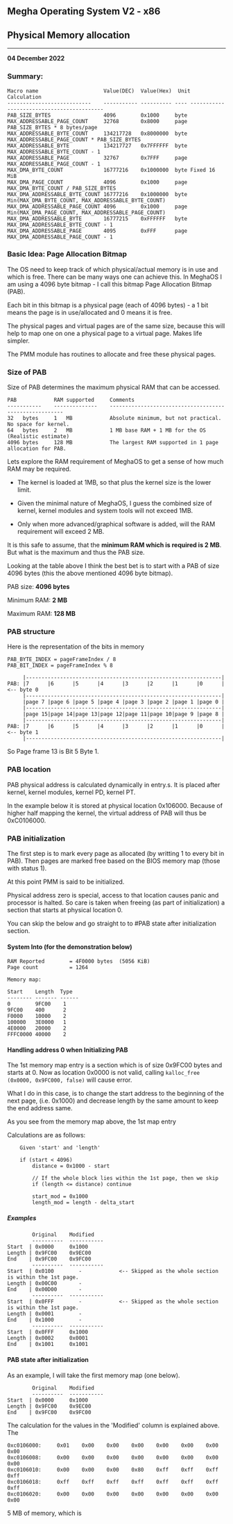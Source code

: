 ## Megha Operating System V2 - x86
## Physical Memory allocation
------------------------------------------------------------------------------
__04 December 2022__

### Summary:

```
Macro name                     Value(DEC)  Value(Hex)  Unit  Calculation
---------------------------    ----------- ---------- ---- ------------------------------------------
PAB_SIZE_BYTES                 4096        0x1000     byte
MAX_ADDRESSABLE_PAGE_COUNT     32768       0x8000     page PAB_SIZE_BYTES * 8 bytes/page
MAX_ADDRESSABLE_BYTE_COUNT     134217728   0x8000000  byte MAX_ADDRESSABLE_PAGE_COUNT * PAB_SIZE_BYTES
MAX_ADDRESSABLE_BYTE           134217727   0x7FFFFFF  byte MAX_ADDRESSABLE_BYTE_COUNT - 1
MAX_ADDRESSABLE_PAGE           32767       0x7FFF     page MAX_ADDRESSABLE_PAGE_COUNT - 1
MAX_DMA_BYTE_COUNT             16777216    0x1000000  byte Fixed 16 MiB
MAX_DMA_PAGE_COUNT             4096        0x1000     page MAX_DMA_BYTE_COUNT / PAB_SIZE_BYTES
MAX_DMA_ADDRESSABLE_BYTE_COUNT 16777216    0x1000000  byte Min(MAX_DMA_BYTE_COUNT, MAX_ADDRESSABLE_BYTE_COUNT)
MAX_DMA_ADDRESSABLE_PAGE_COUNT 4096        0x1000     page Min(MAX_DMA_PAGE_COUNT, MAX_ADDRESSABLE_PAGE_COUNT)
MAX_DMA_ADDRESSABLE_BYTE       16777215    0xFFFFFF   byte MAX_DMA_ADDRESSABLE_BYTE_COUNT - 1
MAX_DMA_ADDRESSABLE_PAGE       4095        0xFFF      page MAX_DMA_ADDRESSABLE_PAGE_COUNT - 1
```

### Basic Idea: Page Allocation Bitmap

The OS need to keep track of which physical/actual memory is in use and which is free. There can be
many ways one can achieve this. In MeghaOS I am using a 4096 byte bitmap - I call this bitmap Page
Allocation Bitmap (PAB).

Each bit in this bitmap is a physical page (each of 4096 bytes) - a 1 bit means the page is in
use/allocated and 0 means it is free.

The physical pages and virtual pages are of the same size, because this will help to map one on one
a physical page to a virtual page. Makes life simpler.

The PMM module has routines to allocate and free these physical pages.

### Size of PAB

Size of PAB determines the maximum physical RAM that can be accessed.

```
PAB            RAM supported     Comments
-----------    --------------    -------------------------------------------------------
32   bytes     1   MB            Absolute minimum, but not practical. No space for kernel.
64   bytes     2   MB            1 MB base RAM + 1 MB for the OS (Realistic estimate)
4096 bytes     128 MB            The largest RAM supported in 1 page allocation for PAB.
```

Lets explore the RAM requirement of MeghaOS to get a sense of how much RAM may be required.
* The kernel is loaded at 1MB, so that plus the kernel size is the lower limit.

* Given the minimal nature of MeghaOS, I guess the combined size of kernel, kernel modules and
  system tools will not exceed 1MB.

* Only when more advanced/graphical software is added, will the RAM requirement will exceed 2 MB.

It is this safe to assume, that the **minimum RAM which is required is 2 MB**. But what is the
maximum and thus the PAB size.

Looking at the table above I think the best bet is to start with a PAB of size 4096 bytes
(this the above mentioned 4096 byte bitmap).

PAB size: **4096 bytes**

Minimum RAM: **2 MB**

Maximum RAM: **128 MB**

### PAB structure

Here is the representation of the bits in memory

```
PAB_BYTE_INDEX = pageFrameIndex / 8
PAB_BIT_INDEX = pageFrameIndex % 8

     |---------------------------------------------------------------|
PAB: |7      |6      |5      |4      |3      |2      |1      |0      |      <-- byte 0
     |---------------------------------------------------------------|
     |page 7 |page 6 |page 5 |page 4 |page 3 |page 2 |page 1 |page 0 |
     |---------------------------------------------------------------|
     |page 15|page 14|page 13|page 12|page 11|page 10|page 9 |page 8 |
     |---------------------------------------------------------------|
PAB: |7      |6      |5      |4      |3      |2      |1      |0      |      <-- byte 1
     |---------------------------------------------------------------|
```

So Page frame 13 is Bit 5 Byte 1.

### PAB location

PAB physical address is calculated dynamically in entry.s. It is placed after kernel, kernel
modules, kernel PD, kernel PT.

In the example below it is stored at physical location 0x106000. Because of higher half mapping the
kernel, the virtual address of PAB will thus be 0xC0106000.

### PAB initialization

The first step is to mark every page as allocated (by writting 1 to every bit in PAB). Then pages
are marked free based on the BIOS memory map (those with status 1).

At this point PMM is said to be initialized.

Physical address zero is special, access to that location causes panic and processor is halted. So
care is taken when freeing (as part of initialization) a section that starts at physical location 0.

You can skip the below and go straight to to #PAB state after initialization section.

#### System Into (for the demonstration below)

```
RAM Reported        = 4F0000 bytes  (5056 KiB)
Page count          = 1264

Memory map:

Start    Length  Type
-------- ------- ------
0        9FC00    1
9FC00    400      2
F0000    10000    2
100000   3E0000   1
4E0000   20000    2
FFFC0000 40000    2
```

#### Handling address 0 when Initializing PAB

The 1st memory map entry is a section which is of size 0x9FC00 bytes and starts at 0.
Now as location 0x0000 is not valid, calling `kalloc_free (0x0000, 0x9FC000, false)` will cause
error.

What I do in this case, is to change the start address to the beginning of the next page, (i.e.
0x1000) and decrease length by the same amount to keep the end address same.

As you see from the memory map above, the 1st map entry

Calculations are as follows:

```
    Given 'start' and 'length'

    if (start < 4096)
        distance = 0x1000 - start

        // If the whole block lies within the 1st page, then we skip
        if (length <= distance) continue

        start_mod = 0x1000
        length_mod = length - delta_start
```

##### Examples

```
        Original    Modified
        ----------  -----------
Start  | 0x0000     0x1000
Length | 0x9FC00    0x9EC00
End    | 0x9FC00    0x9FC00
        ----------  -----------
Start  | 0x0100        -            <-- Skipped as the whole section is within the 1st page.
Length | 0x00C00       -
End    | 0x00D00       -
        ----------  -----------
Start  | 0x0FFF        -            <-- Skipped as the whole section is within the 1st page.
Length | 0x0001        -
End    | 0x1000        -
        ----------  -----------
Start  | 0x0FFF     0x1000
Length | 0x0002     0x0001
End    | 0x1001     0x1001
```

#### PAB state after initialization

As an example, I will take the first memory map (one below).

```
        Original    Modified
        ----------  -----------
Start  | 0x0000     0x1000
Length | 0x9FC00    0x9EC00
End    | 0x9FC00    0x9FC00
```

The calculation for the values in the 'Modified' column is explained above. The

```
0xc0106000:     0x01    0x00    0x00    0x00    0x00    0x00    0x00    0x00
0xc0106008:     0x00    0x00    0x00    0x00    0x00    0x00    0x00    0x00
0xc0106010:     0x00    0x00    0x00    0x80    0xff    0xff    0xff    0xff
0xc0106018:     0xff    0xff    0xff    0xff    0xff    0xff    0xff    0xff
0xc0106020:     0x00    0x00    0x00    0x00    0x00    0x00    0x00    0x00
```

5 MB of memory, which is

